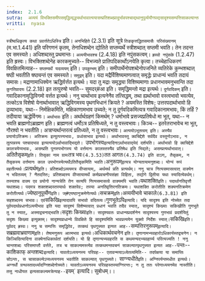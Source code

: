```yaml
---
index:  2.1.6
sutra:  अव्ययं विभक्तिसमीपसमृद्धिव्यृद्ध्यर्थाभावात्ययासम्प्रतिशब्दप्रादुर्भावपश्चाद्यथानुपूर्व्ययौगपद्यसादृश्यसम्पत्तिसाकल्यान्तवचनेषु
vritti:  nyasa
---
```


`स्त्रीष्वधिकृत्य कथा प्रवर्त्ततेऽधिस्त्रि` इति। `अनभिहिते` (2.3.1) इति सूत्रे `तिङकृत्तद्धितसमासैः परिसंख्यानम्` (म.भा.1.441) इति परिगणनं कृतम्, तेनाधिशब्देन द्योतिते सप्तम्यर्थे स्त्रीशब्दात् सप्तमी भवति। तेन तदन्त एव समस्यते। अधिशब्दस्तु प्रथमान्तः। `अव्ययीभावश्च` (2.4.18) इति नपुंसकत्वम्। `ह्रस्वो नपुंसके` (1.2.47) इति ह्रस्वः। विभक्तिशब्देनेह कारकमुच्यते-- विभज्यते प्रातिपदिकार्थोऽनयेति कृत्वा। तच्चेहाधिकरणं विवक्षितमित्याह-- `सप्तम्यर्थे यदव्ययम्` इति।
`उपकुम्भम्` इति। समीपार्थेनोपशब्देनोपजनिते व्यतिरेके कुम्भशब्दात् षष्ठी भवतीति षष्ठ्यन्तं एव समस्यते।
`समुद्रम्` इति। यदा मद्रैर्विशिष्यमाणत्वात् समृद्धेः प्राधान्यं भवति तदायं समासः। मद्राणामाधिक्येन ऋद्धिर्वर्त्तत इत्यर्थः। यदा तु मद्राः समृद्ध्या विशिष्यमाणाः प्रधानभावमनुभवन्ति तदा `कुगतिप्रादयः` (2.2.18) इत तत्पुरुषो भवति-- सुमदर्#आ इति। समृद्धिमन्तो मद्रा इत्यर्थः।
`दुर्गवदिकम्` इति। गवादिकानामृद्धिविगमो वर्त्तत इत्यर्थः। ननु चार्थाभाव इत्यनेनैव तत्सिद्धम्, तथा ह्यर्थाभावो वस्त्वभावो भवत्येव, तत्कोऽत्र विशेषो येनार्थाभावात् ऋद्धिविगमस्य पृथगभिधानं क्रियते ? अयमस्ति विशेषः; उत्तरपदार्थाभावो हि द्रव्याभावः, यथा-- निर्मक्षिकमिति, मक्षिकाणामभाव उच्यते; न तु दुर्गवदिकमित्यत्र गवादिकानामभावः, किं तर्हि ? तदीयाया ऋद्धेर्विगमः।
`अर्थाभावः` इति। अर्थार्थग्रहणं किमर्थम् ? धर्माभावे प्रसज्यप्रतिषेधो मा भूत्, यथा-- न भवति ब्राह्मणोऽब्राह्मण इति। ब्राह्मणत्वं धर्मोऽत्र प्रतिषिध्यते, न तु वस्त्वभावः। किञ्च-- इतरेतराभावेच मा भूत्, गौरश्वो न भवतीति। अत्राप्यर्थान्तरत्वं प्रतिध्यते, न तु वस्त्वभावः।
`अत्ययोऽभूतत्वम् इति। अस्यैव प्रयायोऽतिक्रमः। अतिक्रमः इत्युत्पत्त्यभावः, प्रध्वंसाभाव इत्यर्थः। अर्थाभावस्तु क्वचिद्देशे सर्वदैव वस्तुनोऽभावः, न तूत्पन्नस्य पश्चादभाव इत्यत्ययोऽर्थाभावाद्भिद्यते।
`उपभोगस्य` इत्यादिनाऽर्थाभावाद्भेदं दर्शयति। अर्थाभावो हि क्वचिद्देशे कालत्रयेप्यभावः, असम्प्रति पुनरुपभोगस्य यो वर्त्तमानः कालस्तस्यैव प्रतिषेध इति भिद्यते; असम्प्रत्यर्थाभावात्। `अतितैसृकम्` इति। तिसृका नाम ग्रामः `तत्र भवः` (4.3.53) `तत आगतः` (4.3.74) इति वाऽण्, तैसृकम्, न तैसृकस्य वर्त्तमानः काल उपभोगस्येत्यर्थेऽतितैसृकमिति भवति।
`अनुरूपम्` इत्यत्र योग्यतायामनुशब्दः। योग्यं रूपं वहतीत्यर्थः। `प्रत्यर्थम्` इति। प्रतिशब्दोऽव्ययमत्र वीप्सायाम्, अर्थमर्थ प्रति प्रत्यर्थम्। ननु चात्र नित्यसमासत्वात् वाक्येन न भवितव्यम् ? नैतदस्ति; प्रतिशब्दस्य वीप्सायामर्थे कर्मप्रवचनीयसंज्ञा विहिता, तद्योगे द्वितीया यथा स्यादित्येवर्थम्। तस्याश्च वाक्य एव प्रयोगो नान्यत्रेति तेन सत्यपि नित्यसमासत्वे वाक्यमपि भवति। `यथाशक्ति` इति। पदार्थानतिवृत्तौ यथाशब्दः। पदमत्र शक्तशब्दस्तस्यार्थः शक्तरेव; तस्या अनतिवृत्तिरनतिक्रमः। यथाशक्ति करोतीति शक्यनतिक्रमेण करोतीत्यर्थः। `ज्येष्ठानुपूर्व्येण` इति। ज्#एयष्ठानुक्रमेणेत्यर्थः।
`सचक्रम्` इति। `अव्ययीभावे चाकाले` (6.3.81) इति सहशब्दस्य सभावः। एवं `सकिखि` इत्यादावपि सभावो वदितव्यः।
`गुणभूतेऽपि` इत्यादि। यदि सादृश्य इति नोच्येत तदा पूर्वपदार्थप्रधानोऽव्ययीभाव इति यदा सादृश्यं विशेष्यत्वात् प्रधानं भवति तदैव स्यात्, सादृश्यं किख्याः सकिखीति गुणभूते तु न स्यात्, अस्माद्वचनाद्भवति। `सदृशः किख्या` इति। सादृश्यवतः प्राधान्यप्रदर्शनेन सादृश्यस्य गुणभावं प्रदर्शयितुं सदृशः किख्या इत्युक्तम्। सादृश्यप्राधान्ये विवक्षिते हि सादृश्यमिति भावप्रत्ययेन युक्तो निर्देशः स्यात्। `सकिखि` इति। पूर्ववद् ह्रस्वः।
ननु च सम्पत्तिः समृद्धिरेव, तत्कथं पृथगुच्यत इत्यत आह-- `सम्पत्तिरनुरूपम्` इत्यादि। `सब्रह्मवाभ्रवाणाम्` इति। तेषामनुरूप आत्मभाव इत्यर्थः। `अधिकार्थवचनेन ` इति। तृणानामभ्यवहारोऽधिकार्यस्तद्वचनेन। न किञ्चिदित्यादिना वाक्येनाधिकार्थतां दर्शयति। यो हि तृणान्यभ्यवहरति स कथमन्यदभ्यवहार्य्य परित्यज्यति !
ननु चान्तशब्दः परिसमाप्तौ वर्त्तते, तत्र च साकल्यमस्त्येव तत्कथमन्तवचनं साकल्यात्पृथगुच्यत इत्यत आह-- `पन्तः-- काशिकाफ् अन्तशब्दः`इत्यादि। यावतोऽध्ययनस्य परिग्रहः-- एतावन्मयाऽध्येतव्यमिति-- तदपेक्षया या समाप्तिः सोऽन्तः, स चासाकल्येऽप्यध्ययनस्य भवतीति साकल्यात् पृथगुच्यते। `साग्न्यधीते` इति। अग्निपर्यन्तमधीत इत्यर्थः। अग्नर्थो ग्रन्थस्तादर्थ्यादग्निशब्देनोच्यते। यावतोऽध्ययनस्य परिग्रहस्तस्याग्निरन्तः; न तु ततः परेणाध्ययनमेव नास्तीति। तत्तु नाधीयत इत्यसाकल्यमत्रेत्याह-- `इयम्` इत्यादि। सुबोधम्।।

